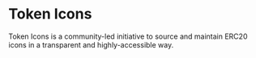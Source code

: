 # Token Icons

Token Icons is a community-led initiative to source and maintain ERC20 icons in a transparent and highly-accessible way.
